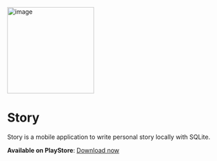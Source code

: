 <img width="200" alt="image" src="https://user-images.githubusercontent.com/29684683/112303508-f070ad80-8cce-11eb-8ff6-7fa1be8f9e04.png">

# Story
Story is a mobile application to write personal story locally with SQLite. 

**Available on PlayStore**: [Download now](https://play.google.com/store/apps/details?id=com.tc.writestory)


